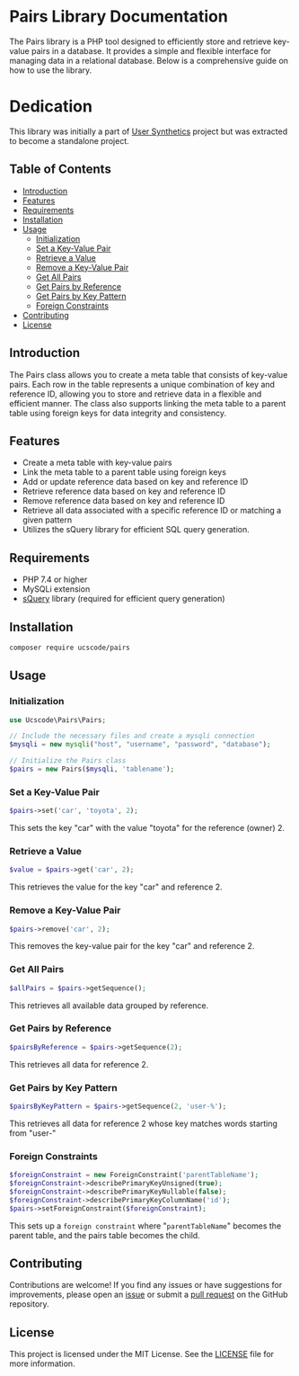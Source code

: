 # Pairs Library Documentation

The Pairs library is a PHP tool designed to efficiently store and retrieve key-value pairs in a database. It provides a simple and flexible interface for managing data in a relational database. Below is a comprehensive guide on how to use the library.

# Dedication

This library was initially a part of [User Synthetics](https://github.com/ucscode/user-synthetics) project but was extracted to become a standalone project. 

## Table of Contents

- [Introduction](#introduction)
- [Features](#features)
- [Requirements](#requirements)
- [Installation](#installation)
- [Usage](#usage)
  - [Initialization](#initialization)
  - [Set a Key-Value Pair](#set-a-key-value-pair)
  - [Retrieve a Value](#retrieve-a-value)
  - [Remove a Key-Value Pair](#remove-a-key-value-pair)
  - [Get All Pairs](#get-all-pairs)
  - [Get Pairs by Reference](#get-pairs-by-reference)
  - [Get Pairs by Key Pattern](#get-pairs-by-key-pattern)
  - [Foreign Constraints](#foreign-constraints)
- [Contributing](#contributing)
- [License](#license)

## Introduction

The Pairs class allows you to create a meta table that consists of key-value pairs. Each row in the table represents a unique combination of key and reference ID, allowing you to store and retrieve data in a flexible and efficient manner. The class also supports linking the meta table to a parent table using foreign keys for data integrity and consistency.

## Features

- Create a meta table with key-value pairs
- Link the meta table to a parent table using foreign keys
- Add or update reference data based on key and reference ID
- Retrieve reference data based on key and reference ID
- Remove reference data based on key and reference ID
- Retrieve all data associated with a specific reference ID or matching a given pattern
- Utilizes the sQuery library for efficient SQL query generation.

## Requirements

- PHP 7.4 or higher
- MySQLi extension
- [sQuery](https://github.com/ucscode/squery) library (required for efficient query generation)

## Installation

```bash
composer require ucscode/pairs
```

## Usage

### Initialization

```php
use Ucscode\Pairs\Pairs;

// Include the necessary files and create a mysqli connection
$mysqli = new mysqli("host", "username", "password", "database");

// Initialize the Pairs class
$pairs = new Pairs($mysqli, 'tablename');
```

### Set a Key-Value Pair

```php
$pairs->set('car', 'toyota', 2);
```

This sets the key "car" with the value "toyota" for the reference (owner) 2.

### Retrieve a Value

```php
$value = $pairs->get('car', 2);
```

This retrieves the value for the key "car" and reference 2.

### Remove a Key-Value Pair

```php
$pairs->remove('car', 2);
```

This removes the key-value pair for the key "car" and reference 2.

### Get All Pairs

```php
$allPairs = $pairs->getSequence();
```

This retrieves all available data grouped by reference.

### Get Pairs by Reference

```php
$pairsByReference = $pairs->getSequence(2);
```

This retrieves all data for reference 2.

### Get Pairs by Key Pattern

```php
$pairsByKeyPattern = $pairs->getSequence(2, 'user-%');
```

This retrieves all data for reference 2 whose key matches words starting from "user-"

### Foreign Constraints

```php
$foreignConstraint = new ForeignConstraint('parentTableName');
$foreignConstraint->describePrimaryKeyUnsigned(true);
$foreignConstraint->describePrimaryKeyNullable(false);
$foreignConstraint->describePrimaryKeyColumnName('id');
$pairs->setForeignConstraint($foreignConstraint);
```

This sets up a `foreign constraint` where "`parentTableName`" becomes the parent table, and the pairs table becomes the child.

## Contributing

Contributions are welcome! If you find any issues or have suggestions for improvements, please open an [issue](./issues) or submit a [pull request](./pulls) on the GitHub repository.

## License

This project is licensed under the MIT License. See the [LICENSE](https://opensource.org/license/mit/) file for more information.